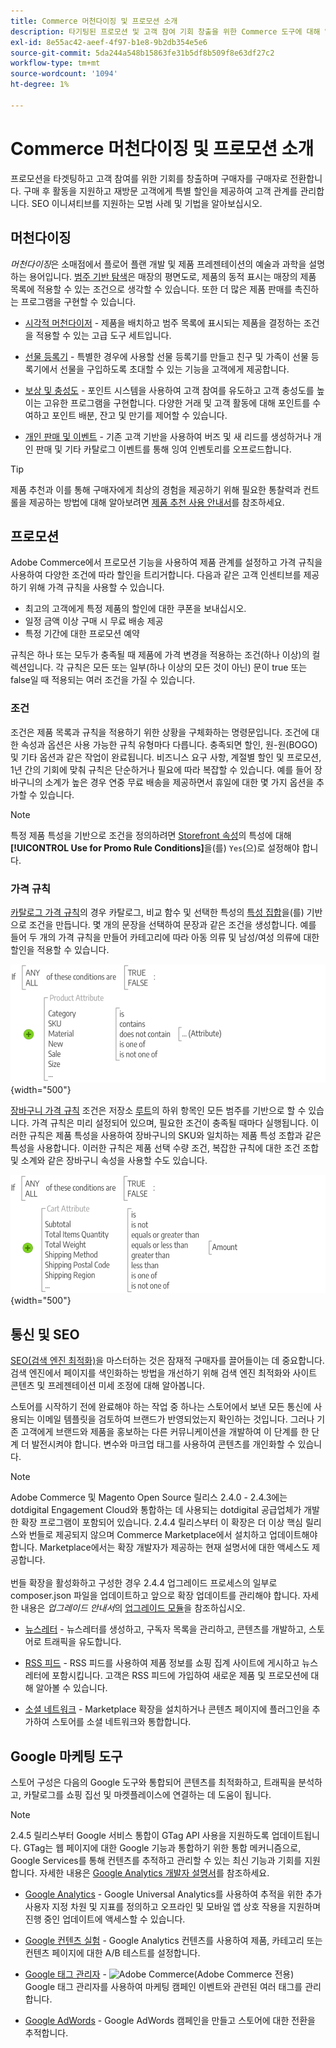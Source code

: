 ```yaml
---
title: Commerce 머천다이징 및 프로모션 소개
description: 타기팅된 프로모션 및 고객 참여 기회 창출을 위한 Commerce 도구에 대해 알아봅니다.
exl-id: 8e55ac42-aeef-4f97-b1e8-9b2db354e5e6
source-git-commit: 5da244a548b15863fe31b5df8b509f8e63df27c2
workflow-type: tm+mt
source-wordcount: '1094'
ht-degree: 1%

---
```


# Commerce 머천다이징 및 프로모션 소개

프로모션을 타겟팅하고 고객 참여를 위한 기회를 창출하며 구매자를 구매자로 전환합니다. 구매 후 활동을 지원하고 재방문 고객에게 특별 할인을 제공하여 고객 관계를 관리합니다. SEO 이니셔티브를 지원하는 모범 사례 및 기법을 알아보십시오.

## 머천다이징

_머천다이징_&#x200B;은 소매점에서 플로어 플랜 개발 및 제품 프레젠테이션의 예술과 과학을 설명하는 용어입니다. [범주 기반 탐색](../catalog/navigation-top.md)은 매장의 평면도로, 제품의 동적 표시는 매장의 제품 목록에 적용할 수 있는 조건으로 생각할 수 있습니다. 또한 더 많은 제품 판매를 촉진하는 프로그램을 구현할 수 있습니다.

- [시각적 머천다이저](visual-merchandiser.md) - 제품을 배치하고 범주 목록에 표시되는 제품을 결정하는 조건을 적용할 수 있는 고급 도구 세트입니다.

- [선물 등록기](gift-registries.md) - 특별한 경우에 사용할 선물 등록기를 만들고 친구 및 가족이 선물 등록기에서 선물을 구입하도록 초대할 수 있는 기능을 고객에게 제공합니다.

- [보상 및 충성도](rewards-loyalty.md) - 포인트 시스템을 사용하여 고객 참여를 유도하고 고객 충성도를 높이는 고유한 프로그램을 구현합니다. 다양한 거래 및 고객 활동에 대해 포인트를 수여하고 포인트 배분, 잔고 및 만기를 제어할 수 있습니다.

- [개인 판매 및 이벤트](events-private-sales.md) - 기존 고객 기반을 사용하여 버즈 및 새 리드를 생성하거나 개인 판매 및 기타 카탈로그 이벤트를 통해 잉여 인벤토리를 오프로드합니다.

>[!TIP]
>
>제품 추천과 이를 통해 구매자에게 최상의 경험을 제공하기 위해 필요한 통찰력과 컨트롤을 제공하는 방법에 대해 알아보려면 [제품 추천 사용 안내서](https://experienceleague.adobe.com/docs/commerce/product-recommendations/guide-overview.html)를 참조하세요.

## 프로모션

Adobe Commerce에서 프로모션 기능을 사용하여 제품 관계를 설정하고 가격 규칙을 사용하여 다양한 조건에 따라 할인을 트리거합니다. 다음과 같은 고객 인센티브를 제공하기 위해 가격 규칙을 사용할 수 있습니다.

- 최고의 고객에게 특정 제품의 할인에 대한 쿠폰을 보내십시오.
- 일정 금액 이상 구매 시 무료 배송 제공
- 특정 기간에 대한 프로모션 예약

규칙은 하나 또는 모두가 충족될 때 제품에 가격 변경을 적용하는 조건(하나 이상)의 컬렉션입니다. 각 규칙은 모든 또는 일부(하나 이상의 모든 것이 아닌) 문이 true 또는 false일 때 적용되는 여러 조건을 가질 수 있습니다.

### 조건

조건은 제품 목록과 규칙을 적용하기 위한 상황을 구체화하는 명령문입니다. 조건에 대한 속성과 옵션은 사용 가능한 규칙 유형마다 다릅니다. 충족되면 할인, 원-원(BOGO) 및 기타 옵션과 같은 작업이 완료됩니다. 비즈니스 요구 사항, 계절별 할인 및 프로모션, 1년 간의 기회에 맞춰 규칙은 단순하거나 필요에 따라 복잡할 수 있습니다. 예를 들어 장바구니의 소계가 높은 경우 연중 무료 배송을 제공하면서 휴일에 대한 몇 가지 옵션을 추가할 수 있습니다.

>[!NOTE]
>
>특정 제품 특성을 기반으로 조건을 정의하려면 [Storefront 속성](../catalog/attribute-product-create.md)의 특성에 대해 **[!UICONTROL Use for Promo Rule Conditions]**&#x200B;을(를) `Yes`(으)로 설정해야 합니다.


### 가격 규칙

[카탈로그 가격 규칙](price-rules-catalog.md)의 경우 카탈로그, 비교 함수 및 선택한 특성의 [특성 집합](../catalog/attribute-sets.md)을(를) 기반으로 조건을 만듭니다. 몇 개의 문장을 선택하여 문장과 같은 조건을 생성합니다. 예를 들어 두 개의 가격 규칙을 만들어 카테고리에 따라 아동 의류 및 남성/여성 의류에 대한 할인을 적용할 수 있습니다.

![다이어그램 - 카탈로그 가격 규칙 예](./assets/diagram-catalog-price-rules.png){width="500"}

[장바구니 가격 규칙](price-rules-cart.md) 조건은 저장소 [루트](../catalog/category-root.md)의 하위 항목인 모든 범주를 기반으로 할 수 있습니다. 가격 규칙은 미리 설정되어 있으며, 필요한 조건이 충족될 때마다 실행됩니다. 이러한 규칙은 제품 특성을 사용하여 장바구니의 SKU와 일치하는 제품 특성 조합과 같은 특성을 사용합니다. 이러한 규칙은 제품 선택 수량 조건, 복잡한 규칙에 대한 조건 조합 및 소계와 같은 장바구니 속성을 사용할 수도 있습니다.

![다이어그램 - 장바구니 가격 규칙 예](./assets/diagram-cart-price-rules.png){width="500"}

## 통신 및 SEO

[SEO(검색 엔진 최적화)](seo-overview.md)을 마스터하는 것은 잠재적 구매자를 끌어들이는 데 중요합니다. 검색 엔진에서 페이지를 색인화하는 방법을 개선하기 위해 검색 엔진 최적화와 사이트 콘텐츠 및 프레젠테이션 미세 조정에 대해 알아봅니다.

스토어를 시작하기 전에 완료해야 하는 작업 중 하나는 스토어에서 보낸 모든 통신에 사용되는 이메일 템플릿을 검토하여 브랜드가 반영되었는지 확인하는 것입니다. 그러나 기존 고객에게 브랜드와 제품을 홍보하는 다른 커뮤니케이션을 개발하여 이 단계를 한 단계 더 발전시켜야 합니다. 변수와 마크업 태그를 사용하여 콘텐츠를 개인화할 수 있습니다.

>[!NOTE]
>
>Adobe Commerce 및 Magento Open Source 릴리스 2.4.0 - 2.4.3에는 dotdigital Engagement Cloud와 통합하는 데 사용되는 dotdigital 공급업체가 개발한 확장 프로그램이 포함되어 있습니다. 2.4.4 릴리스부터 이 확장은 더 이상 핵심 릴리스와 번들로 제공되지 않으며 Commerce Marketplace에서 설치하고 업데이트해야 합니다. Marketplace에서는 확장 개발자가 제공하는 현재 설명서에 대한 액세스도 제공합니다.
><br><br>
>번들 확장을 활성화하고 구성한 경우 2.4.4 업그레이드 프로세스의 일부로 composer.json 파일을 업데이트하고 앞으로 확장 업데이트를 관리해야 합니다. 자세한 내용은 _업그레이드 안내서_&#x200B;의 [업그레이드 모듈](https://experienceleague.adobe.com/docs/commerce-operations/upgrade-guide/modules/upgrade.html)을 참조하십시오.

- [뉴스레터](newsletters.md) - 뉴스레터를 생성하고, 구독자 목록을 관리하고, 콘텐츠를 개발하고, 스토어로 트래픽을 유도합니다.

- [RSS 피드](social-rss.md#rss-feeds) - RSS 피드를 사용하여 제품 정보를 쇼핑 집계 사이트에 게시하고 뉴스레터에 포함시킵니다. 고객은 RSS 피드에 가입하여 새로운 제품 및 프로모션에 대해 알아볼 수 있습니다.

- [소셜 네트워크](social-rss.md#social-networks) - Marketplace 확장을 설치하거나 콘텐츠 페이지에 플러그인을 추가하여 스토어를 소셜 네트워크와 통합합니다.

## Google 마케팅 도구

스토어 구성은 다음의 Google 도구와 통합되어 콘텐츠를 최적화하고, 트래픽을 분석하고, 카탈로그를 쇼핑 집선 및 마켓플레이스에 연결하는 데 도움이 됩니다.

>[!NOTE]
>
>2.4.5 릴리스부터 Google 서비스 통합이 GTag API 사용을 지원하도록 업데이트됩니다. GTag는 웹 페이지에 대한 Google 기능과 통합하기 위한 통합 메커니즘으로, Google Services를 통해 컨텐츠를 추적하고 관리할 수 있는 최신 기능과 기회를 지원합니다. 자세한 내용은 [Google Analytics 개발자 설명서](https://developers.google.com/analytics/devguides/collection/gtagjs)를 참조하세요.

- [Google Analytics](google-analytics.md) - Google Universal Analytics를 사용하여 추적을 위한 추가 사용자 지정 차원 및 지표를 정의하고 오프라인 및 모바일 앱 상호 작용을 지원하며 진행 중인 업데이트에 액세스할 수 있습니다.

- [Google 컨텐츠 실험](google-content-experiments.md) - Google Analytics 컨텐츠를 사용하여 제품, 카테고리 또는 컨텐츠 페이지에 대한 A/B 테스트를 설정합니다.

- [Google 태그 관리자](google-tag-manager.md) - ![Adobe Commerce](../assets/adobe-logo.svg)(Adobe Commerce 전용) Google 태그 관리자를 사용하여 마케팅 캠페인 이벤트와 관련된 여러 태그를 관리합니다.

- [Google AdWords](google-adwords.md) - Google AdWords 캠페인을 만들고 스토어에 대한 전환을 추적합니다.
